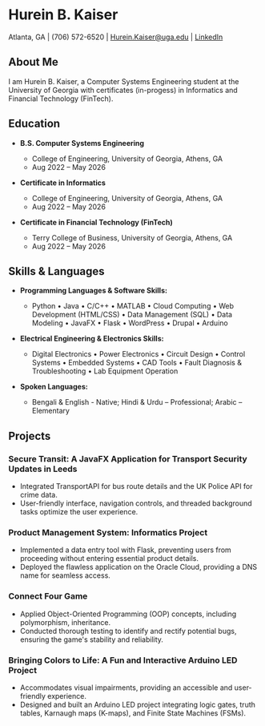 # Hurein B. Kaiser

Atlanta, GA | (706) 572-6520 | Hurein.Kaiser@uga.edu | [LinkedIn](http://www.linkedin.com/in/hurein-kaiser) 

## About Me

I am Hurein B. Kaiser, a Computer Systems Engineering student at the University of Georgia with certificates (in-progess) in Informatics and Financial Technology (FinTech). 

## Education

- **B.S. Computer Systems Engineering**
  - College of Engineering, University of Georgia, Athens, GA
  - Aug 2022 – May 2026

- **Certificate in Informatics**
  - College of Engineering, University of Georgia, Athens, GA
  - Aug 2022 – May 2026

- **Certificate in Financial Technology (FinTech)**
  - Terry College of Business, University of Georgia, Athens, GA
  - Aug 2022 – May 2026

## Skills & Languages

- **Programming Languages & Software Skills:**
  - Python • Java • C/C++ • MATLAB • Cloud Computing • Web Development (HTML/CSS) • Data Management (SQL) • Data Modeling • JavaFX • Flask • WordPress • Drupal • Arduino

- **Electrical Engineering & Electronics Skills:**
  - Digital Electronics • Power Electronics • Circuit Design • Control Systems • Embedded Systems • CAD Tools • Fault Diagnosis & Troubleshooting • Lab Equipment Operation

- **Spoken Languages:**
  - Bengali & English - Native; Hindi & Urdu – Professional; Arabic – Elementary

## Projects

### Secure Transit: A JavaFX Application for Transport Security Updates in Leeds
- Integrated TransportAPI for bus route details and the UK Police API for crime data.
- User-friendly interface, navigation controls, and threaded background tasks optimize the user experience.

### Product Management System: Informatics Project
- Implemented a data entry tool with Flask, preventing users from proceeding without entering essential product details.
- Deployed the flawless application on the Oracle Cloud, providing a DNS name for seamless access.

### Connect Four Game
- Applied Object-Oriented Programming (OOP) concepts, including polymorphism, inheritance.
- Conducted thorough testing to identify and rectify potential bugs, ensuring the game's stability and reliability.

### Bringing Colors to Life: A Fun and Interactive Arduino LED Project
- Accommodates visual impairments, providing an accessible and user-friendly experience.
- Designed and built an Arduino LED project integrating logic gates, truth tables, Karnaugh maps (K-maps), and Finite State Machines (FSMs).


